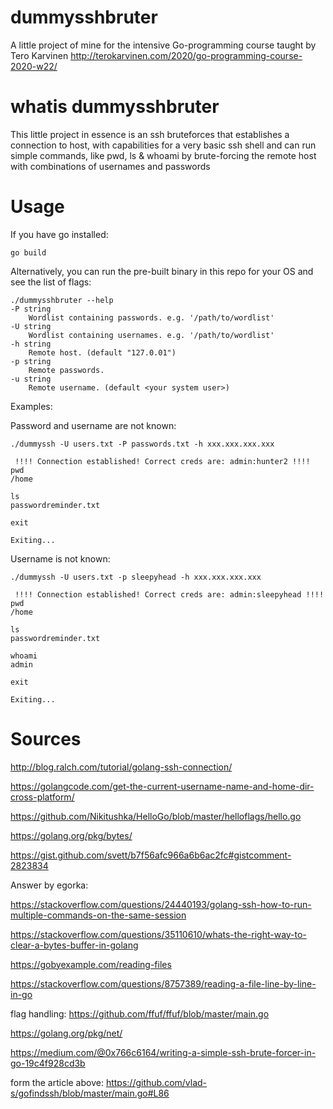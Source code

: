 # dummysshbruter
A little project of mine for the intensive Go-programming course taught by Tero Karvinen
http://terokarvinen.com/2020/go-programming-course-2020-w22/

# whatis dummysshbruter
This little project in essence is an ssh bruteforces that establishes a connection to host, with capabilities for a very basic ssh shell and can run simple commands,
like pwd, ls & whoami by brute-forcing the remote host with combinations of usernames and passwords

# Usage
If you have go installed:

`go build`

Alternatively, you can run the pre-built binary in this repo for your OS and see the list of flags:

```
./dummysshbruter --help
-P string
    Wordlist containing passwords. e.g. '/path/to/wordlist'
-U string
    Wordlist containing usernames. e.g. '/path/to/wordlist'
-h string
    Remote host. (default "127.0.01")
-p string
    Remote passwords.
-u string
    Remote username. (default <your system user>)

```

Examples:

Password and username are not known:


```
./dummyssh -U users.txt -P passwords.txt -h xxx.xxx.xxx.xxx

 !!!! Connection established! Correct creds are: admin:hunter2 !!!!
pwd
/home

ls
passwordreminder.txt

exit

Exiting...
```
Username is not known:

```
./dummyssh -U users.txt -p sleepyhead -h xxx.xxx.xxx.xxx

 !!!! Connection established! Correct creds are: admin:sleepyhead !!!!
pwd
/home

ls
passwordreminder.txt

whoami
admin

exit

Exiting...
```


# Sources

http://blog.ralch.com/tutorial/golang-ssh-connection/

https://golangcode.com/get-the-current-username-name-and-home-dir-cross-platform/

https://github.com/Nikitushka/HelloGo/blob/master/helloflags/hello.go

https://golang.org/pkg/bytes/

https://gist.github.com/svett/b7f56afc966a6b6ac2fc#gistcomment-2823834

Answer by egorka:

https://stackoverflow.com/questions/24440193/golang-ssh-how-to-run-multiple-commands-on-the-same-session

https://stackoverflow.com/questions/35110610/whats-the-right-way-to-clear-a-bytes-buffer-in-golang

https://gobyexample.com/reading-files

https://stackoverflow.com/questions/8757389/reading-a-file-line-by-line-in-go

flag handling:
https://github.com/ffuf/ffuf/blob/master/main.go

https://golang.org/pkg/net/

https://medium.com/@0x766c6164/writing-a-simple-ssh-brute-forcer-in-go-19c4f928cd3b

form the article above:
https://github.com/vlad-s/gofindssh/blob/master/main.go#L86
